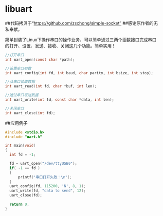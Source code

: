 # libuart

##代码拷贝于“https://github.com/zschong/simple-socket”
##感谢原作者的无私奉献。


简单封装了Linux下操作串口的操作业务，可以简单通过三两个函数接口完成串口的打开、设置、发送、接收、关闭这几个功能。简单实用！
```c
//打开串口
int uart_open(const char *path);

//设置串口参数
int uart_config(int fd, int baud, char parity, int bsize, int stop);

//从串口读取数据
int uart_read(int fd, char *buf, int len);

//通过串口发送数据
int uart_write(int fd, const char *data, int len);

//关闭串口
int uart_close(int fd);
```
##应用例子
```c
#include <stdio.h>
#include "uart.h"

int main(void)
{
  int fd = -1;

  fd = uart_open("/dev/ttyUSB0");
  if( -1 == fd )
  {
      printf("串口打开失败！\n");
  }
  uart_config(fd, 115200, 'N', 8, 1);
  uart_write(fd, "data to send", 12);
  uart_close(fd);
  
  return 0;
}
```
